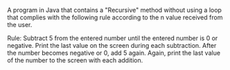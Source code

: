 A program in Java that contains a "Recursive" method without using a loop that complies with the following rule according to the n value received from the user.

Rule: Subtract 5 from the entered number until the entered number is 0 or negative. Print the last value on the screen during each subtraction. After the number becomes negative or 0, add 5 again. Again, print the last value of the number to the screen with each addition.
